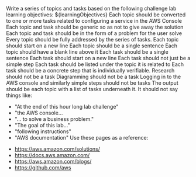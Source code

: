 Write a series of topics and tasks based on the following challenge lab learning objectives: ${learningObjectives}
Each topic should be converted to one or more tasks related to configuring a service in the AWS Console
Each topic and task should be generic so as not to give away the solution
Each topic and task should be in the form of a problem for the user solve
Every topic should be fully addressed by the series of tasks.
Each topic should start on a new line
Each topic should be a single sentence
Each topic should have a blank line above it
Each task should be a single sentence
Each task should start on a new line
Each task should not just be a simple step
Each task should be listed under the topic it is related to
Each task should be a concrete step that is individually verifiable.
Research should not be a task
Diagramming should not be a task
Logging in to the AWS console and similarly simple steps should not be tasks
The output should be each topic with a list of tasks underneath it.
It should not say things like:
* "At the end of this hour long lab challenge"
* "the AWS console...
* "... to solve a business problem."
* "The goal of this lab..."
* "following instructions"
* "AWS documentation"
Use these pages as a reference:
- https://aws.amazon.com/solutions/
- https://docs.aws.amazon.com/
- https://aws.amazon.com/blogs/
- https://github.com/aws